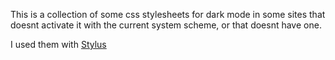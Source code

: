 This is a collection of some css stylesheets for dark mode in some sites that doesnt activate it with the current system scheme, or that doesnt have one.

I used them with [Stylus](https://github.com/openstyles/stylus)
